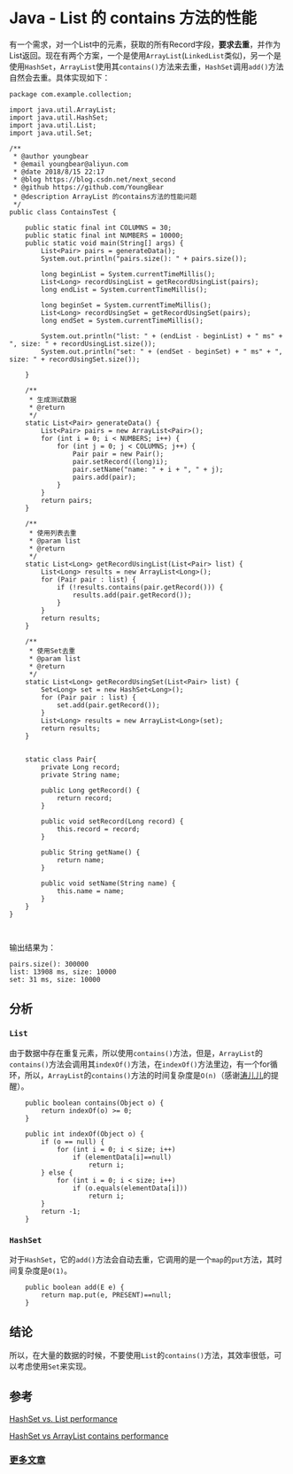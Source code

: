 # Java - List 的 contains 方法的性能

有一个需求，对一个List中的元素，获取的所有Record字段，**要求去重**，并作为List返回。现在有两个方案，一个是使用`ArrayList`(`LinkedList`类似)，另一个是使用`HashSet`，`ArrayList`使用其`contains()`方法来去重，`HashSet`调用`add()`方法自然会去重。具体实现如下：


```
package com.example.collection;

import java.util.ArrayList;
import java.util.HashSet;
import java.util.List;
import java.util.Set;

/**
 * @author youngbear
 * @email youngbear@aliyun.com
 * @date 2018/8/15 22:17
 * @blog https://blog.csdn.net/next_second
 * @github https://github.com/YoungBear
 * @description ArrayList 的contains方法的性能问题
 */
public class ContainsTest {

    public static final int COLUMNS = 30;
    public static final int NUMBERS = 10000;
    public static void main(String[] args) {
        List<Pair> pairs = generateData();
        System.out.println("pairs.size(): " + pairs.size());

        long beginList = System.currentTimeMillis();
        List<Long> recordUsingList = getRecordUsingList(pairs);
        long endList = System.currentTimeMillis();

        long beginSet = System.currentTimeMillis();
        List<Long> recordUsingSet = getRecordUsingSet(pairs);
        long endSet = System.currentTimeMillis();

        System.out.println("list: " + (endList - beginList) + " ms" + ", size: " + recordUsingList.size());
        System.out.println("set: " + (endSet - beginSet) + " ms" + ", size: " + recordUsingSet.size());

    }

    /**
     * 生成测试数据
     * @return
     */
    static List<Pair> generateData() {
        List<Pair> pairs = new ArrayList<Pair>();
        for (int i = 0; i < NUMBERS; i++) {
            for (int j = 0; j < COLUMNS; j++) {
                Pair pair = new Pair();
                pair.setRecord((long)i);
                pair.setName("name: " + i + ", " + j);
                pairs.add(pair);
            }
        }
        return pairs;
    }

    /**
     * 使用列表去重
     * @param list
     * @return
     */
    static List<Long> getRecordUsingList(List<Pair> list) {
        List<Long> results = new ArrayList<Long>();
        for (Pair pair : list) {
            if (!results.contains(pair.getRecord())) {
                results.add(pair.getRecord());
            }
        }
        return results;
    }

    /**
     * 使用Set去重
     * @param list
     * @return
     */
    static List<Long> getRecordUsingSet(List<Pair> list) {
        Set<Long> set = new HashSet<Long>();
        for (Pair pair : list) {
            set.add(pair.getRecord());
        }
        List<Long> results = new ArrayList<Long>(set);
        return results;
    }


    static class Pair{
        private Long record;
        private String name;

        public Long getRecord() {
            return record;
        }

        public void setRecord(Long record) {
            this.record = record;
        }

        public String getName() {
            return name;
        }

        public void setName(String name) {
            this.name = name;
        }
    }
}



```

输出结果为：

```
pairs.size(): 300000
list: 13908 ms, size: 10000
set: 31 ms, size: 10000
```

## 分析

### `List`
由于数据中存在重复元素，所以使用`contains()`方法，但是，`ArrayList`的`contains()`方法会调用其`indexOf()`方法，在`indexOf()`方法里边，有一个for循环，所以，`ArrayList`的`contains()`方法的时间复杂度是`O(n)`（感谢[涛儿儿](https://me.csdn.net/weixin_45994011)的提醒）。

```
    public boolean contains(Object o) {
        return indexOf(o) >= 0;
    }

    public int indexOf(Object o) {
        if (o == null) {
            for (int i = 0; i < size; i++)
                if (elementData[i]==null)
                    return i;
        } else {
            for (int i = 0; i < size; i++)
                if (o.equals(elementData[i]))
                    return i;
        }
        return -1;
    }
```

### `HashSet`
对于`HashSet`，它的`add()`方法会自动去重，它调用的是一个`map`的`put`方法，其时间复杂度是`O(1)`。

```
    public boolean add(E e) {
        return map.put(e, PRESENT)==null;
    }
```

## 结论
所以，在大量的数据的时候，不要使用`List`的`contains()`方法，其效率很低，可以考虑使用`Set`来实现。


## 参考
[HashSet vs. List performance](https://stackoverflow.com/questions/150750/hashset-vs-list-performance)

[HashSet vs ArrayList contains performance](https://stackoverflow.com/questions/32552307/hashset-vs-arraylist-contains-performance)

### [更多文章](https://github.com/YoungBear/MyBlog/blob/master/README.md)
